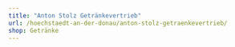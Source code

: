 ```yaml
---
title: "Anton Stolz Getränkevertrieb"
url: /hoechstaedt-an-der-donau/anton-stolz-getraenkevertrieb/
shop: Getränke
---
```

